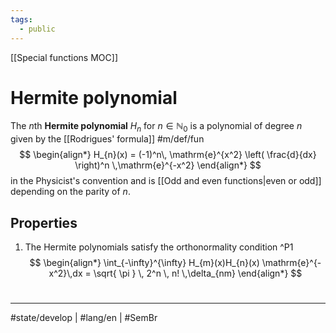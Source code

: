```yaml
---
tags:
  - public
---
```

[[Special functions MOC]]
# Hermite polynomial

The $n$th **Hermite polynomial** $H_{n}$ for $n \in \mathbb{N}_{0}$ is a polynomial of degree $n$ given by the [[Rodrigues' formula]] #m/def/fun 
$$
\begin{align*}
H_{n}(x) = (-1)^n\, \mathrm{e}^{x^2} \left( \frac{d}{dx} \right)^n \,\mathrm{e}^{-x^2}
\end{align*}
$$
in the Physicist's convention and is [[Odd and even functions|even or odd]] depending on the parity of $n$.

## Properties

1. The Hermite polynomials satisfy the orthonormality condition ^P1
  $$
  \begin{align*}
  \int_{-\infty}^{\infty} H_{m}(x)H_{n}(x) \mathrm{e}^{-x^2}\,dx = \sqrt{ \pi } \, 2^n \, n! \,\delta_{nm}
  \end{align*}
  $$ 

#
---
#state/develop | #lang/en | #SemBr

